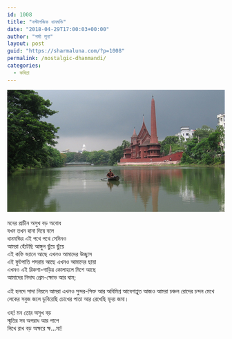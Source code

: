 ```yaml
---
id: 1008
title: "নস্টালজিক ধানমন্ডি"
date: "2018-04-29T17:00:03+00:00"
author: "শর্মা লুনা"
layout: post
guid: "https://sharmaluna.com/?p=1008"
permalink: /nostalgic-dhanmandi/
categories:
  - কবিতা
---
```


[![Poetry of Sharma Luna](/assets/images/wp-content/uploads/2018/04/Dhanmondi-Lake.jpg)](/assets/images/wp-content/uploads/2018/04/Dhanmondi-Lake.jpg)

মনের প্রাচীন অসুখ বড় অবোধ  
যখন তখন হানা দিয়ে বলে  
ধানমন্ডির এই পথে পথে সেদিনও  
আমরা হেঁটেছি আঙ্গুল ছুঁয়ে ছুঁয়ে  
এই কফি ভ্যানে আছে এখনও আমাদের উচ্ছ্বাস<span class="text_exposed_show">  
এই ফুটপাতি পসরায় আছে এখনও আমাদের ছায়া  
এখনও এই রিকশা-গাড়ির কোলাহলে মিশে আছে  
আমাদের নিদাঘ প্রেম-ক্ষোভ আর ঘাম;</span>

<div class="text_exposed_show">এই হলদে সাদা নিয়নে আমরা  
এখনও সুন্দর-সিক্ত আর অবিমিশ্র আবেগাপ্লুত  
আজও আমরা চঞ্চল রোদের চন্দন মেখে  
লেকের সবুজ জলে ডুবিয়েছি চোখের পাতা  
আর রেখেছি হৃদয় জমা।

ওহ! মন তোর অসুখ বড়  
স্মৃতির সব অপরাধ আর পাপে  
লিখে রাখ বড় অক্ষরে ক্ষ…মা!

</div>
